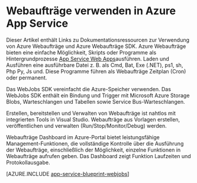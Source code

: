 <properties
    pageTitle="Webaufträge in Azure App Service"
    description="Informationen Sie zu Webaufträge Hintergrund Tests ausführen, Interaktion mit Storage Service Bus und geplante Tasks erstellen."
    services="app-service"
    documentationCenter=""
    authors="christopheranderson"
    manager="wpickett"
    editor="mollybos"/>

<tags
    ms.service="app-service"
    ms.workload="web"
    ms.tgt_pltfrm="na"
    ms.devlang="na"
    ms.topic="article"
    ms.date="12/10/2015"
    ms.author="chrande"/>

# <a name="using-webjobs-in-azure-app-service"></a>Webaufträge verwenden in Azure App Service

Dieser Artikel enthält Links zu Dokumentationsressourcen zur Verwendung von Azure Webaufträge und Azure Webaufträge SDK. Azure Webaufträge bieten eine einfache Möglichkeit, Skripts oder Programme als Hintergrundprozesse [App Service Web Apps](http://go.microsoft.com/fwlink/?LinkId=529714)ausführen. Laden und Ausführen eine ausführbare Datei z. B. als Cmd, Bat, Exe (.NET), ps1, sh, Php Py, Js und. Diese Programme führen als Webaufträge Zeitplan (Cron) oder permanent.

Das WebJobs SDK vereinfacht die Azure-Speicher verwenden. Das WebJobs SDK enthält ein Bindung und Trigger mit Microsoft Azure Storage Blobs, Warteschlangen und Tabellen sowie Service Bus-Warteschlangen.

Erstellen, bereitstellen und Verwalten von Webaufträge ist nahtlos mit integrierten Tools in Visual Studio. Webaufträge aus Vorlagen erstellen, veröffentlichen und verwalten (Run/Stop/Monitor/Debug) werden.

Webaufträge Dashboard im Azure-Portal bietet leistungsfähige Management-Funktionen, die vollständige Kontrolle über die Ausführung der Webaufträge, einschließlich der Möglichkeit, einzelne Funktionen in Webaufträge aufrufen geben. Das Dashboard zeigt Funktion Laufzeiten und Protokollausgabe.

[AZURE.INCLUDE [app-service-blueprint-webjobs](../../includes/app-service-blueprint-webjobs.md)]
